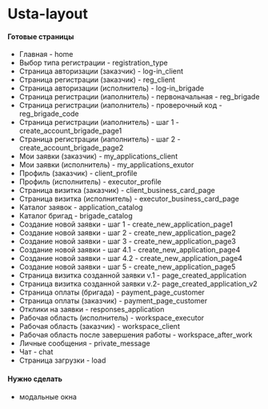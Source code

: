 # Usta-layout
<h4>Готовые страницы</h4>
<ul>
  <li>Главная - home</li>
  <li>Выбор типа регистрации - registration_type</li>
  <li>Страница авторизации (заказчик) - log-in_client</li>
  <li>Страница регистрации (заказчик) - reg_client</li>
  <li>Страница авторизации (исполнитель) - log-in_brigade</li>
  <li>Страница регистрации (иаполнитель) - первоначальная - reg_brigade</li>
  <li>Страница регистрации (иаполнитель) - проверочный код - reg_brigade_code</li>
  <li>Страница регистрации (иаполнитель) - шаг 1 - create_account_brigade_page1</li>
  <li>Страница регистрации (иаполнитель) - шаг 2 - create_account_brigade_page2</li>
  <li>Мои заявки (заказчик) - my_applications_client</li>

  <li>Мои заявки (исполнитель) - my_applications_exutor</li>
  <li>Профиль (заказчик) - client_profile</li>
  <li>Профиль (исполнитель) - executor_profile</li>
  <li>Страница визитка (заказчик) - client_business_card_page</li>
  <li>Страница визитка (исполнитель) - executor_business_card_page</li>
  <li>Каталог заявок - application_catalog</li>
  <li>Каталог бригад - brigade_catalog</li>
  <li>Создание новой заявки - шаг 1 - create_new_application_page1</li>
  <li>Создание новой заявки - шаг 2 - create_new_application_page2</li>
  <li>Создание новой заявки - шаг 3 - create_new_application_page3</li>
  <li>Создание новой заявки - шаг 4.1 - create_new_application_page4</li>
  <li>Создание новой заявки - шаг 4.2 - create_new_application_page4</li>
  <li>Создание новой заявки - шаг 5  - create_new_application_page5</li>
  <li>Страница визитка созданной заявки v.1 - page_created_application</li>
  <li>Страница визитка созданной заявки v.2- page_created_application_v2</li>
  <li>Страница оплаты (бригада) - payment_page_customer</li>
  <li>Страница оплаты (заказчик) - payment_page_customer</li>
  <li>Отклики на заявки - responses_application</li>
  <li>Рабочая область (исполнитель) - workspace_executor</li>
  <li>Рабочая область (заказчик) - workspace_client</li>
  <li>Рабочая область после завершения работы - workspace_after_work</li>
  <li>Личные сообщения - private_message</li>
  <li>Чат - chat</li>
  <li>Страница загрузки - load</li>
</ul>

<h4>Нужно сделать</h4>
<ul>
  <li>модальные окна</li>
</ul>

